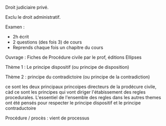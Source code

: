 Droit judiciaire privé.

Exclu le droit administratif.

Examen : 
- 2h écrit
- 2 questions (des fois 3) de cours
- Reprends chaque fois un chapitre du cours

Ouvrage : Fiches de Procédure civile par le prof, éditions Ellipses

Thème 1 : Le principe dispositif (ou principe de disposition)

Thème 2 : principe du contradictoire (ou principe de la contradiction)

ce sont les deux principaux princoipes directeurs de la prodécure civile, càd ce sont les principes qui vont diriger l'étabissement des regles procedurales. L'essentiel de l'ensemble des regles dans les autres themes ont été pensés pour respecter le principe dispositif et le principe contraductoire

Procédure / procès : vient de processus
